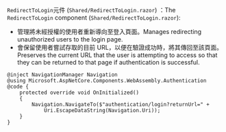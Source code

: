 <span data-ttu-id="c6683-101">`RedirectToLogin`元件 (`Shared/RedirectToLogin.razor`) ：</span><span class="sxs-lookup"><span data-stu-id="c6683-101">The `RedirectToLogin` component (`Shared/RedirectToLogin.razor`):</span></span>

* <span data-ttu-id="c6683-102">管理將未經授權的使用者重新導向至登入頁面。</span><span class="sxs-lookup"><span data-stu-id="c6683-102">Manages redirecting unauthorized users to the login page.</span></span>
* <span data-ttu-id="c6683-103">會保留使用者嘗試存取的目前 URL，以便在驗證成功時，將其傳回至該頁面。</span><span class="sxs-lookup"><span data-stu-id="c6683-103">Preserves the current URL that the user is attempting to access so that they can be returned to that page if authentication is successful.</span></span>

```razor
@inject NavigationManager Navigation
@using Microsoft.AspNetCore.Components.WebAssembly.Authentication
@code {
    protected override void OnInitialized()
    {
        Navigation.NavigateTo($"authentication/login?returnUrl=" +
            Uri.EscapeDataString(Navigation.Uri));
    }
}
```
